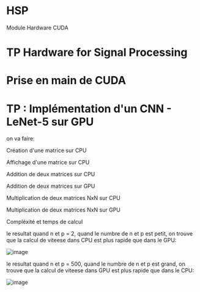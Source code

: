 # HSP
Module Hardware CUDA
# TP Hardware for Signal Processing

# Prise en main de CUDA
# TP : Implémentation d'un CNN - LeNet-5 sur GPU
on va faire:

Création d'une matrice sur CPU

Affichage d'une matrice sur CPU

Addition de deux matrices sur CPU

Addition de deux matrices sur GPU

Multiplication de deux matrices NxN sur CPU

Multiplication de deux matrices NxN sur GPU

Compléxité et temps de calcul

le resultat quand n et p = 2, quand le numbre de n et p est petit, on trouve que la calcul de viteese dans CPU est plus rapide que dans le GPU:

![image](https://user-images.githubusercontent.com/66156908/149814358-8b88a869-9ef5-4170-8ffa-c470b2c51709.png)

le resultat quand n et p = 500, quand le numbre de n et p est grand, on trouve que la calcul de viteese dans GPU est plus rapide que dans le CPU:

![image](https://user-images.githubusercontent.com/66156908/149815139-7dcb6bc5-04c5-4695-8930-ac93fd81d58a.png)
